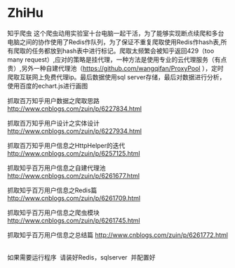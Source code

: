 

# ZhiHu
知乎爬虫
这个爬虫动用实验室十台电脑一起干活，为了能够实现断点续爬和多台电脑之间的协作使用了Redis作队列，为了保证不重复爬取使用Redis作hash表,所有爬取的任务都放到hash表中进行标记。爬取太频繁会被知乎返回429（too many request）,应对的策略是挂代理，一种方法是使用专业的云代理服务（有点贵）,另外一种自建代理池（https://github.com/wangqifan/ProxyPool ），定时爬取互联网上免费代理ip。最后数据使用sql server存储，最后对数据进行分析，使用百度的echart.js进行画图

抓取百万知乎用户数据之爬取思路 http://www.cnblogs.com/zuin/p/6227834.html 

抓取百万知乎用户设计之实体设计 http://www.cnblogs.com/zuin/p/6227934.html 

抓取百万知乎用户信息之HttpHelper的迭代 http://www.cnblogs.com/zuin/p/6257125.html 

抓取知乎百万用户信息之自建代理池 http://www.cnblogs.com/zuin/p/6261677.html

抓取知乎百万用户信息之Redis篇 http://www.cnblogs.com/zuin/p/6261709.html 

抓取知乎百万用户信息之爬虫模块 http://www.cnblogs.com/zuin/p/6261745.html  

抓取知乎百万用户信息之总结篇 http://www.cnblogs.com/zuin/p/6261772.html  

如果需要运行程序  请装好Redis，sqlserver  并配置好
